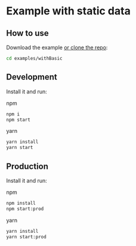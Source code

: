 # Example with static data

## How to use

Download the example
[or clone the repo](https://github.com/ChoTotOSS/react-paginating):

```bash
cd examples/withBasic
```

## Development

Install it and run:

npm

```bash
npm i
npm start
```

yarn

```bash
yarn install
yarn start
```

## Production

Install it and run:

npm

```bash
npm install
npm start:prod
```

yarn

```bash
yarn install
yarn start:prod
```
